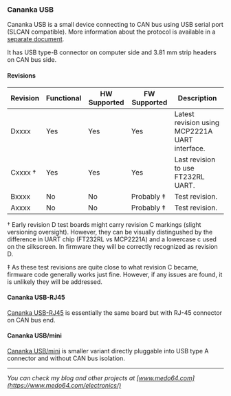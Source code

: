### Cananka USB ###

Cananka USB is a small device connecting to CAN bus using USB serial port (SLCAN
compatible). More information about the protocol is available in a [separate document](PROTOCOL.md).

It has USB type-B connector on computer side and 3.81 mm strip headers on CAN
bus side.


#### Revisions ####

| Revision | Functional | HW Supported | FW Supported | Description                                    |
|----------|------------|--------------|--------------|------------------------------------------------|
| Dxxxx    | Yes        | Yes          | Yes          | Latest revision using MCP2221A UART interface. |
| Cxxxx †  | Yes        | Yes          | Yes          | Last revision to use FT232RL UART.             |
| Bxxxx    | No         | No           | Probably ‡   | Test revision.                                 |
| Axxxx    | No         | No           | Probably ‡   | Test revision.                                 |

† Early revision D test boards might carry revision C markings (slight
versioning oversight). However, they can be visually distingushed by the
difference in UART chip (FT232RL vs MCP2221A) and a lowercase c used on the
silkscreen. In firmware they will be correctly recognized as revision D.

‡ As these test revisions are quite close to what revision C became, firmware
code generally works just fine. However, if any issues are found, it is unlikely
they will be addressed.


#### Cananka USB-RJ45 ####

[Cananka USB-RJ45](README-RJ45.md) is essentially the same board but with RJ-45
connector on CAN bus end.


#### Cananka USB/mini ####

[Cananka USB/mini](README-mini.md) is smaller variant directly pluggable into
USB type A connector and without CAN bus isolation.


---

*You can check my blog and other projects at [www.medo64.com](https://www.medo64.com/electronics/)*
